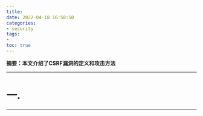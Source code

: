 ```yaml
---
title: 
date: 2022-04-18 16:58:50
categories:
- security
tags:
- 
toc: true
---
```

**摘要：本文介绍了CSRF漏洞的定义和攻击方法**
<!-- more -->
---
# 一.

---

